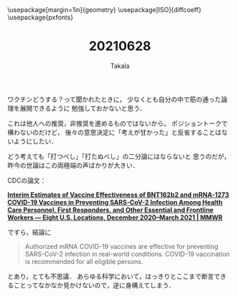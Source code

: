﻿---
title: 20210628
yesterday: 20210627
tomorrow: 20210629
days: 549
author: Takala
header-includes:
  - \usepackage[margin=1in]{geometry}
  - \usepackage[ISO]{diffcoeff}
  - \usepackage{pxfonts}
---


ワクチンどうする？って聞かれたときに，
少なくとも自分の中で筋の通った論理を展開できるように
勉強しておかないと思う．


これは他人への推奨，非推奨を進めるものではないから，
ポジショントークで構わないのだけど，
後々の意思決定に「考えが甘かった」と反省することはないようにしたい．



どう考えても「打つべし」「打たぬべし」の二分論にはならないと
思うのだが，昨今の世論はこの両極端の声ばかりが大きい．




CDCの論文：


**[Interim Estimates of Vaccine Effectiveness of BNT162b2 and mRNA-1273 COVID-19 Vaccines in Preventing SARS-CoV-2 Infection Among Health Care Personnel, First Responders, and Other Essential and Frontline Workers — Eight U.S. Locations, December 2020–March 2021 | MMWR](https://www.cdc.gov/mmwr/volumes/70/wr/mm7013e3.htm)**


ですら，結論に

> Authorized mRNA COVID-19 vaccines are effective for preventing SARS-CoV-2 infection in real-world conditions. COVID-19
vaccination is recommended for all eligible persons.


とあり，とても不思議．
あらゆる科学において，はっきりとここまで断言できることってなかなか見かけないので，逆に身構えてしまう．

